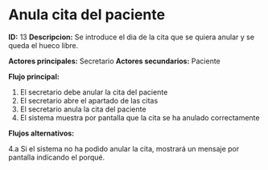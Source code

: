 # Anula cita del paciente

**ID:** 13 **Descripcion:** Se introduce el dia de la cita que se quiera anular y se queda el hueco libre.

**Actores principales:** Secretario **Actores secundarios:** Paciente

**Flujo principal:**
1. El secretario debe anular la cita del paciente
2. El secretario abre el apartado de las citas 
3. El secretario anula la cita del paciente
4. El sistema muestra por pantalla que la cita se ha anulado correctamente

**Flujos alternativos:**

4.a Si el sistema no ha podido anular la cita, mostrará un mensaje por pantalla indicando el porqué.
